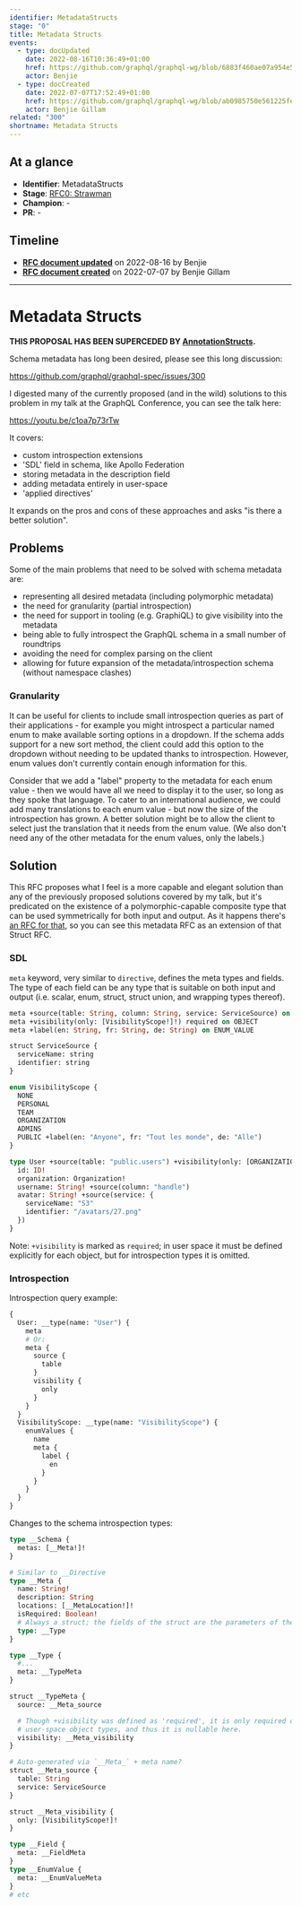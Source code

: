 ```yaml
---
identifier: MetadataStructs
stage: "0"
title: Metadata Structs
events:
  - type: docUpdated
    date: 2022-08-16T10:36:49+01:00
    href: https://github.com/graphql/graphql-wg/blob/6883f460ae07a954e5c9cc240bb280733e2a184b/rfcs/MetadataStructs.md
    actor: Benjie
  - type: docCreated
    date: 2022-07-07T17:52:49+01:00
    href: https://github.com/graphql/graphql-wg/blob/ab0985750e561225fedaf322157e974c631aadda/rfcs/MetadataStructs.md
    actor: Benjie Gillam
related: "300"
shortname: Metadata Structs
---
```


## At a glance

- **Identifier**: MetadataStructs
- **Stage**: [RFC0: Strawman](https://github.com/graphql/graphql-spec/blob/main/CONTRIBUTING.md#stage-0-strawman)
- **Champion**: -
- **PR**: -

<!-- BEGIN_CUSTOM_TEXT -->



<!-- END_CUSTOM_TEXT -->

## Timeline

- **[RFC document updated](https://github.com/graphql/graphql-wg/blob/6883f460ae07a954e5c9cc240bb280733e2a184b/rfcs/MetadataStructs.md)** on 2022-08-16 by Benjie
- **[RFC document created](https://github.com/graphql/graphql-wg/blob/ab0985750e561225fedaf322157e974c631aadda/rfcs/MetadataStructs.md)** on 2022-07-07 by Benjie Gillam

<!-- VERBATIM -->

---

# Metadata Structs

**THIS PROPOSAL HAS BEEN SUPERCEDED BY
[AnnotationStructs](./AnnotationStructs.md).**

Schema metadata has long been desired, please see this long discussion:

https://github.com/graphql/graphql-spec/issues/300

I digested many of the currently proposed (and in the wild) solutions to this
problem in my talk at the GraphQL Conference, you can see the talk here:

https://youtu.be/c1oa7p73rTw

It covers:

- custom introspection extensions
- 'SDL' field in schema, like Apollo Federation
- storing metadata in the description field
- adding metadata entirely in user-space
- 'applied directives'

It expands on the pros and cons of these approaches and asks "is there a better
solution".

## Problems

Some of the main problems that need to be solved with schema metadata are:

- representing all desired metadata (including polymorphic metadata)
- the need for granularity (partial introspection)
- the need for support in tooling (e.g. GraphiQL) to give visibility into the
  metadata
- being able to fully introspect the GraphQL schema in a small number of
  roundtrips
- avoiding the need for complex parsing on the client
- allowing for future expansion of the metadata/introspection schema (without
  namespace clashes)

### Granularity

It can be useful for clients to include small introspection queries as part of
their applications - for example you might introspect a particular named enum to
make available sorting options in a dropdown. If the schema adds support for a
new sort method, the client could add this option to the dropdown without
needing to be updated thanks to introspection. However, enum values don't
currently contain enough information for this.

Consider that we add a "label" property to the metadata for each enum value -
then we would have all we need to display it to the user, so long as they spoke
that language. To cater to an international audience, we could add many
translations to each enum value - but now the size of the introspection has
grown. A better solution might be to allow the client to select just the
translation that it needs from the enum value. (We also don't need any of the
other metadata for the enum values, only the labels.)

## Solution

This RFC proposes what I feel is a more capable and elegant solution than any of
the previously proposed solutions covered by my talk, but it's predicated on the
existence of a polymorphic-capable composite type that can be used symmetrically
for both input and output. As it happens there's [an RFC for that](./Struct.md),
so you can see this metadata RFC as an extension of that Struct RFC.

### SDL

`meta` keyword, very similar to `directive`, defines the meta types and fields.
The type of each field can be any type that is suitable on both input and output
(i.e. scalar, enum, struct, struct union, and wrapping types thereof).

```graphql
meta +source(table: String, column: String, service: ServiceSource) on OBJECT | FIELD_DEFINITION
meta +visibility(only: [VisibilityScope!]!) required on OBJECT
meta +label(en: String, fr: String, de: String) on ENUM_VALUE

struct ServiceSource {
  serviceName: string
  identifier: string
}

enum VisibilityScope {
  NONE
  PERSONAL
  TEAM
  ORGANIZATION
  ADMINS
  PUBLIC +label(en: "Anyone", fr: "Tout les monde", de: "Alle")
}

type User +source(table: "public.users") +visibility(only: [ORGANIZATION]) {
  id: ID!
  organization: Organization!
  username: String! +source(column: "handle")
  avatar: String! +source(service: {
    serviceName: "S3"
    identifier: "/avatars/27.png"
  })
}
```

Note: `+visibility` is marked as `required`; in user space it must be defined
explicitly for each object, but for introspection types it is omitted.

### Introspection

Introspection query example:

```graphql
{
  User: __type(name: "User") {
    meta
    # Or:
    meta {
      source {
        table
      }
      visibility {
        only
      }
    }
  }
  VisibilityScope: __type(name: "VisibilityScope") {
    enumValues {
      name
      meta {
        label {
          en
        }
      }
    }
  }
}
```

Changes to the schema introspection types:

```graphql
type __Schema {
  metas: [__Meta!]!
}

# Similar to __Directive
type __Meta {
  name: String!
  description: String
  locations: [__MetaLocation!]!
  isRequired: Boolean!
  # Always a struct; the fields of the struct are the parameters of the meta
  type: __Type
}

type __Type {
  #...
  meta: __TypeMeta
}

struct __TypeMeta {
  source: __Meta_source

  # Though +visibility was defined as 'required', it is only required on
  # user-space object types, and thus it is nullable here.
  visibility: __Meta_visibility
}

# Auto-generated via `__Meta_` + meta name?
struct __Meta_source {
  table: String
  service: ServiceSource
}

struct __Meta_visibility {
  only: [VisibilityScope!]!
}

type __Field {
  meta: __FieldMeta
}
type __EnumValue {
  meta: __EnumValueMeta
}
# etc
```
